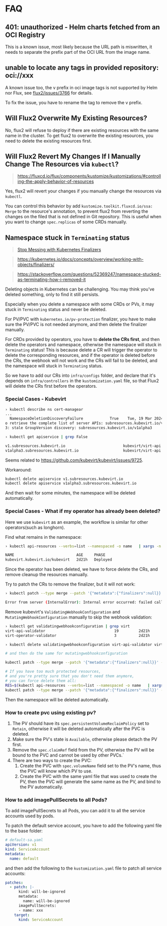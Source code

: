 # FAQ

## 401: unauthorized - Helm charts fetched from an OCI Registry

This is a known issue, most likely because the URL path is miswritten, it needs to
separate the prefix part of the OCI URL from the image name.

## unable to locate any tags in provided repository: oci://xxx

A known issue too, the v prefix in oci image tags is not supported by Helm nor Flux, see
[flux2/issues/3766](https://github.com/fluxcd/flux2/issues/3766) for details.

To fix the issue, you have to rename the tag to remove the v prefix.

## Will Flux2 Overwrite My Existing Resources?

No, flux2 will refuse to deploy if there are existing resources with the same name in the
cluster. To get flux2 to overwrite the existing resources, you need to delete the existing
resources first.

## Will Flux2 Revert My Changes If I Manually Change The Resources via `kubectl`?

> https://fluxcd.io/flux/components/kustomize/kustomizations/#controlling-the-apply-behavior-of-resources

Yes, flux2 will revert your changes if you manually change the resources via `kubectl`.

You can control this behavior by add `kustomize.toolkit.fluxcd.io/ssa: Merge` to the
resource's annotation, to prevent flux2 from reverting the changes on the filed that is
not defined in Git repository. This is useful when you want to change `spec.replicas` of
some CRDs manually.

## Namespace stuck in `Terminating` status

> [Stop Messing with Kubernetes Finalizers](https://martinheinz.dev/blog/74)

> https://kubernetes.io/docs/concepts/overview/working-with-objects/finalizers/

> https://stackoverflow.com/questions/52369247/namespace-stucked-as-terminating-how-i-removed-it

Deleting objects in Kubernetes can be challenging. You may think you’ve deleted something,
only to find it still persists.

Especially when you delete a namespace with some CRDs or PVs, it may stuck in
`Terminating` status and never be deleted.

For PV/PVC with `kubernetes.io/pv-protection` finalizer, you have to make sure the PV/PVC
is not needed anymore, and then delete the finalizer manually.

For CRDs provided by operators, you have to **delete the CRs first**, and then delete the
operators and namespace, otherwise the namespace will stuck in `Terminating` status! This
is because delete a CR will trigger the operator to delete the corresponding resources,
and if the operator is deleted before the CRs, the webhook will not work and the CRs will
fail to be deleted, and the namespace will stuck in `Terminating` status.

So we have to add our CRs into `infra/configs` folder, and declare that it's depends on
`infra/controllers` in the `kustomization.yaml` file, so that Flux2 will delete the CRs
first before the operators.

### Special Cases - Kubevirt

```bash
› kubectl describe ns cert-managear
...
  NamespaceDeletionDiscoveryFailure            True    Tue, 19 Mar 2024 01:12:15 +0800  DiscoveryFailed         Discovery failed for some groups, 2 failing: unable t
o retrieve the complete list of server APIs: subresources.kubevirt.io/v1: stale GroupVersion discovery: subresources.kubevirt.io/v1, subresources.kubevirt.io/v1alpha
3: stale GroupVersion discovery: subresources.kubevirt.io/v1alpha3
```

```bash
› kubectl get apiservice | grep False

v1.subresources.kubevirt.io                          kubevirt/virt-api            False (ServiceNotFound)   2d21h
v1alpha3.subresources.kubevirt.io                    kubevirt/virt-api            False (ServiceNotFound)   2d21h
```

Seems related to <https://github.com/kubevirt/kubevirt/issues/9725>.

Workaround:

```bash
kubectl delete apiservice v1.subresources.kubevirt.io
kubectl delete apiservice v1alpha3.subresources.kubevirt.io
```

And then wait for some minutes, the namespace will be deleted automatically.

### Special Cases - What if my operator has already been deleted?

Here we use `kubevirt` as an example, the workflow is similar for other operators(such as
longhorn).

Find what remains in the namespace:

```bash
› kubectl api-resources --verbs=list --namespaced -o name   | xargs -n 1 kubectl get --show-kind --ignore-not-found -n kubevirt

NAME                            AGE     PHASE
kubevirt.kubevirt.io/kubevirt   2d21h   Deployed
```

Since the operator has been deleted, we have to force delete the CRs, and remove cleanup
the resources manually.

Try to patch the CRs to remove the finalizer, but it will not work:

```bash
› kubectl patch --type merge --patch '{"metadata":{"finalizers":null}}' -n kubevirt kubevirt/kubevirt

Error from server (InternalError): Internal error occurred: failed calling webhook "kubevirt-validator.kubevirt.io": failed to call webhook: Post "https://kubevirt-operator-webhook.kubevirt.svc:443/kubevirt-validate-delete?timeout=10s": service "kubevirt-operator-webhook" not found
```

Remove kubevirt's `ValidatingWebhookConfiguration` and `MutatingWebhookConfiguration`
manually to skip the webhook validation:

```bash
› kubectl get validatingwebhookconfiguration | grep virt
virt-api-validator                               19         2d21h
virt-operator-validator                          3          2d21h

› kubectl delete validatingwebhookconfiguration virt-api-validator virt-operator-validator

# and then do the same for mutatingwebhookconfiguration
```

```bash
kubectl patch --type merge --patch '{"metadata":{"finalizers":null}}' -n kubevirt kubevirt/kubevirt

# If you have too much protected resources,
# and you're pretty sure that you don't need them anymore,
# you can force delete them all:
RES=$(kubectl api-resources --verbs=list --namespaced -o name   | xargs -n 1 kubectl get --show-kind --ignore-not-found -n kubevirt | grep -v NAME | awk '{print $1}')
kubectl patch --type merge --patch '{"metadata":{"finalizers":null}}' -n kubevirt $RES
```

Then the namespace will be deleted automatically.

### How to create pvc using existing pv?

1. The PV should have its `spec.persistentVolumeReclaimPolicy` set to `Retain`, otherwise
   it will be deleted automatically after the PVC is deleted.
1. Make sure the PV's state is `Available`, otherwise please detach the PV first.
1. Remove the `spec.claimRef` field from the PV, otherwise the PV will be bound to the PVC
   and cannot be used by other PVCs.`
1. There are two ways to create the PVC:
   1. Create the PVC with `spec.volumeName` field set to the PV's name, thus the PVC will
      know which PV to use.
   1. Create the PVC with the same yaml file that was used to create the PV, then the PVC
      will generate the same name as the PV, and bind to the PV automatically.

### How to add imagePullSecrets to all Pods?

To add imagePullSecrets to all Pods, you can add it to all the service accounts used by
pods.

To patch the default service account, you have to add the following yaml file to the base
folder:

```yaml
# default-sa.yaml
apiVersion: v1
kind: ServiceAccount
metadata:
  name: default
```

and then add the following to the `kustomization.yaml` file to patch all service accounts:

```yaml
patches:
  - patch: |-
      kind: will-be-ignored
      metadata:
        name: will-be-ignored
      imagePullSecrets:
      - name: xxx
    target:
      kind: ServiceAccount
```
